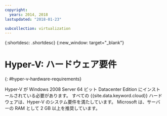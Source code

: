 ```yaml
---
copyright:
  years: 2014, 2018
lastupdated: "2018-01-23"

subcollection: virtualization
---
```

{:shortdesc: .shortdesc}
{:new_window: target="_blank"}

# Hyper-V: ハードウェア要件
{: #hyper-v-hardware-requirements}

Hyper-V が Windows 2008 Server 64 ビット Datacenter Edition にインストールされている必要があります。 すべての {{site.data.keyword.cloud}} ハードウェアは、Hyper-V のシステム要件を満たしています。 Microsoft は、サーバーの RAM として 2 GB 以上を推奨しています。
